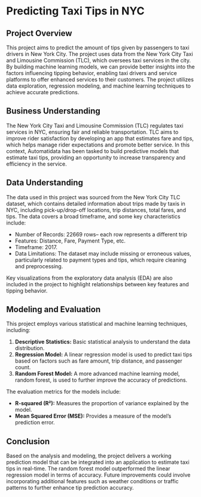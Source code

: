 # Predicting Taxi Tips in NYC

## Project Overview

This project aims to predict the amount of tips given by passengers to taxi drivers in New York City. The project uses data from the New York City Taxi and Limousine Commission (TLC), which oversees taxi services in the city. By building machine learning models, we can provide better insights into the factors influencing tipping behavior, enabling taxi drivers and service platforms to offer enhanced services to their customers. The project utilizes data exploration, regression modeling, and machine learning techniques to achieve accurate predictions.

## Business Understanding

The New York City Taxi and Limousine Commission (TLC) regulates taxi services in NYC, ensuring fair and reliable transportation. TLC aims to improve rider satisfaction by developing an app that estimates fare and tips, which helps manage rider expectations and promote better service. In this context, Automatidata has been tasked to build predictive models that estimate taxi tips, providing an opportunity to increase transparency and efficiency in the service.

## Data Understanding

The data used in this project was sourced from the New York City TLC dataset, which contains detailed information about trips made by taxis in NYC, including pick-up/drop-off locations, trip distances, total fares, and tips. The data covers a broad timeframe, and some key characteristics include:

- Number of Records: 22669 rows– each row represents a different trip
- Features: Distance, Fare, Payment Type, etc.
- Timeframe: 2017.
- Data Limitations: The dataset may include missing or erroneous values, particularly related to payment types and tips, which require cleaning and preprocessing.

Key visualizations from the exploratory data analysis (EDA) are also included in the project to highlight relationships between key features and tipping behavior.

## Modeling and Evaluation

This project employs various statistical and machine learning techniques, including:

1. **Descriptive Statistics:** Basic statistical analysis to understand the data distribution.
2. **Regression Model:** A linear regression model is used to predict taxi tips based on factors such as fare amount, trip distance, and passenger count.
3. **Random Forest Model:** A more advanced machine learning model, random forest, is used to further improve the accuracy of predictions.

The evaluation metrics for the models include:

- **R-squared (R²):** Measures the proportion of variance explained by the model.
- **Mean Squared Error (MSE):** Provides a measure of the model’s prediction error.

## Conclusion

Based on the analysis and modeling, the project delivers a working prediction model that can be integrated into an application to estimate taxi tips in real-time. The random forest model outperformed the linear regression model in terms of accuracy. Future improvements could involve incorporating additional features such as weather conditions or traffic patterns to further enhance tip prediction accuracy.
